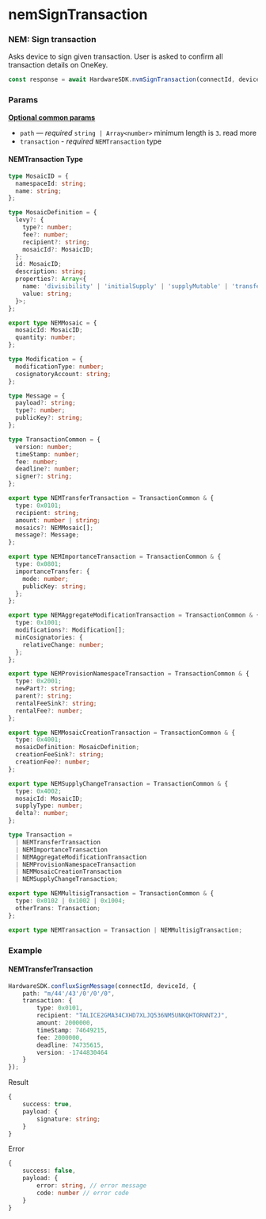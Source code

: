 # nemSignTransaction

### NEM: Sign transaction <a href="#cardano-sign-transaction" id="cardano-sign-transaction"></a>

Asks device to sign given transaction. User is asked to confirm all transaction details on OneKey.

```typescript
const response = await HardwareSDK.nvmSignTransaction(connectId, deviceId, params)
```

### Params

****[**Optional common params**](../common-params.md)****

* `path` — _required_ `string | Array<number>` minimum length is `3`. read more
* `transaction` - _required_ `NEMTransaction` type

#### NEMTransaction Type

```typescript
type MosaicID = {
  namespaceId: string;
  name: string;
};

type MosaicDefinition = {
  levy?: {
    type?: number;
    fee?: number;
    recipient?: string;
    mosaicId?: MosaicID;
  };
  id: MosaicID;
  description: string;
  properties?: Array<{
    name: 'divisibility' | 'initialSupply' | 'supplyMutable' | 'transferable';
    value: string;
  }>;
};

export type NEMMosaic = {
  mosaicId: MosaicID;
  quantity: number;
};

type Modification = {
  modificationType: number;
  cosignatoryAccount: string;
};

type Message = {
  payload?: string;
  type?: number;
  publicKey?: string;
};

type TransactionCommon = {
  version: number;
  timeStamp: number;
  fee: number;
  deadline?: number;
  signer?: string;
};

export type NEMTransferTransaction = TransactionCommon & {
  type: 0x0101;
  recipient: string;
  amount: number | string;
  mosaics?: NEMMosaic[];
  message?: Message;
};

export type NEMImportanceTransaction = TransactionCommon & {
  type: 0x0801;
  importanceTransfer: {
    mode: number;
    publicKey: string;
  };
};

export type NEMAggregateModificationTransaction = TransactionCommon & {
  type: 0x1001;
  modifications?: Modification[];
  minCosignatories: {
    relativeChange: number;
  };
};

export type NEMProvisionNamespaceTransaction = TransactionCommon & {
  type: 0x2001;
  newPart?: string;
  parent?: string;
  rentalFeeSink?: string;
  rentalFee?: number;
};

export type NEMMosaicCreationTransaction = TransactionCommon & {
  type: 0x4001;
  mosaicDefinition: MosaicDefinition;
  creationFeeSink?: string;
  creationFee?: number;
};

export type NEMSupplyChangeTransaction = TransactionCommon & {
  type: 0x4002;
  mosaicId: MosaicID;
  supplyType: number;
  delta?: number;
};

type Transaction =
  | NEMTransferTransaction
  | NEMImportanceTransaction
  | NEMAggregateModificationTransaction
  | NEMProvisionNamespaceTransaction
  | NEMMosaicCreationTransaction
  | NEMSupplyChangeTransaction;

export type NEMMultisigTransaction = TransactionCommon & {
  type: 0x0102 | 0x1002 | 0x1004;
  otherTrans: Transaction;
};

export type NEMTransaction = Transaction | NEMMultisigTransaction;
```

### Example

#### NEMTransferTransaction

```typescript
HardwareSDK.confluxSignMessage(connectId, deviceId, {
    path: "m/44'/43'/0'/0'/0",
    transaction: {
        type: 0x0101,
        recipient: "TALICE2GMA34CXHD7XLJQ536NM5UNKQHTORNNT2J",
        amount: 2000000,
        timeStamp: 74649215,
        fee: 2000000,
        deadline: 74735615,
        version: -1744830464
    }
});
```

Result

```typescript
{
    success: true,
    payload: {
        signature: string;
    }
}
```

Error

```typescript
{
    success: false,
    payload: {
        error: string, // error message
        code: number // error code
    }
}
```
